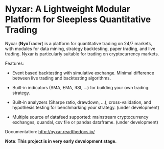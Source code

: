 # Nyxar: A Lightweight Modular Platform for Sleepless Quantitative Trading

Nyxar (**Nyx**Tr**a**de**r**) is a platform for quantitative trading on 24/7 markets, with modules for data mining, strategy backtesting, paper trading, and live trading. Nyxar is particularly suitable for trading on cryptocurrency markets. 

Features:

- Event based backtesting with simulative exchange. Minimal difference between live trading and backtesting algorithms. 

- Built-in indicators (SMA, EMA, RSI, ...) for building your own trading strategy. 

- Built-in analyzers (Sharpe ratio, drawdown, ...), cross-validation, and hypothesis testing for benchmarking your strategy. (under development)

- Multiple source of datafeed supported: mainstream cryptocurrency exchanges, quandal, csv file or pandas dataframe. (under development)

Documentation: http://nyxar.readthedocs.io/

**Note: This project is in very early development stage.**
